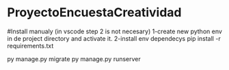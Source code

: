 # ProyectoEncuestaCreatividad
#Install manualy (in vscode step 2 is not necesary)
1-create new python env in de project directory and activate it.
2-install env dependecys pip install -r requirements.txt

py manage.py migrate 
py manage.py runserver
